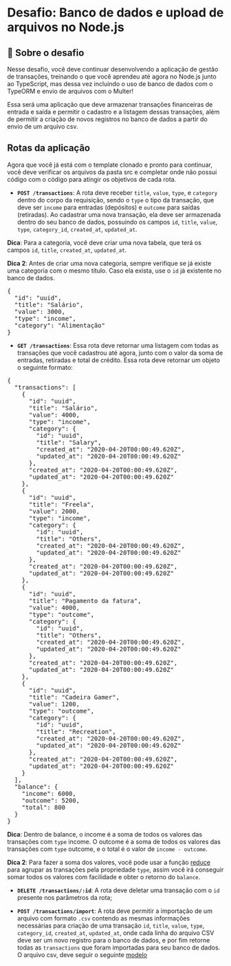 # Desafio: Banco de dados e upload de arquivos no Node.js


## 🚀 Sobre o desafio
Nesse desafio, você deve continuar desenvolvendo a aplicação de gestão de transações, treinando o que você aprendeu até agora no Node.js junto ao TypeScript, mas dessa vez incluindo o uso de banco de dados com o TypeORM e envio de arquivos com o Multer!

Essa será uma aplicação que deve armazenar transações financeiras de entrada e saída e permitir o cadastro e a listagem dessas transações, além de permitir a criação de novos registros no banco de dados a partir do envio de um arquivo csv.

## Rotas da aplicação
Agora que você já está com o template clonado e pronto para continuar, você deve verificar os arquivos da pasta src e completar onde não possui código com o código para atingir os objetivos de cada rota.

<ul>
<li><strong><code>POST /transactions</code></strong>: A rota deve receber <code>title</code>, <code>value</code>, <code>type</code>, e <code>category</code> dentro do corpo da requisição, sendo o <code>type</code> o tipo da transação, que deve ser <code>income</code> para entradas (depósitos) e <code>outcome</code> para saídas (retiradas). Ao cadastrar uma nova transação, ela deve ser armazenada dentro do seu banco de dados, possuindo os campos <code>id</code>, <code>title</code>, <code>value</code>, <code>type</code>, <code>category_id</code>, <code>created_at</code>, <code>updated_at</code>.</li>
</ul>
<p><strong>Dica</strong>: Para a categoria, você deve criar uma nova tabela, que terá os campos <code>id</code>, <code>title</code>, <code>created_at</code>, <code>updated_at</code>.</p>
<p><strong>Dica 2</strong>: Antes de criar uma nova categoria, sempre verifique se já existe uma categoria com o mesmo título. Caso ela exista, use o <code>id</code> já existente no banco de dados.</p>
<div class="highlight highlight-source-json"><pre>{
  <span class="pl-s"><span class="pl-pds">"</span>id<span class="pl-pds">"</span></span>: <span class="pl-s"><span class="pl-pds">"</span>uuid<span class="pl-pds">"</span></span>,
  <span class="pl-s"><span class="pl-pds">"</span>title<span class="pl-pds">"</span></span>: <span class="pl-s"><span class="pl-pds">"</span>Salário<span class="pl-pds">"</span></span>,
  <span class="pl-s"><span class="pl-pds">"</span>value<span class="pl-pds">"</span></span>: <span class="pl-c1">3000</span>,
  <span class="pl-s"><span class="pl-pds">"</span>type<span class="pl-pds">"</span></span>: <span class="pl-s"><span class="pl-pds">"</span>income<span class="pl-pds">"</span></span>,
  <span class="pl-s"><span class="pl-pds">"</span>category<span class="pl-pds">"</span></span>: <span class="pl-s"><span class="pl-pds">"</span>Alimentação<span class="pl-pds">"</span></span>
}</pre></div>
<ul>
<li><strong><code>GET /transactions</code></strong>: Essa rota deve retornar uma listagem com todas as transações que você cadastrou até agora, junto com o valor da soma de entradas, retiradas e total de crédito. Essa rota deve retornar um objeto o seguinte formato:</li>
</ul>
<div class="highlight highlight-source-json"><pre>{
  <span class="pl-s"><span class="pl-pds">"</span>transactions<span class="pl-pds">"</span></span>: [
    {
      <span class="pl-s"><span class="pl-pds">"</span>id<span class="pl-pds">"</span></span>: <span class="pl-s"><span class="pl-pds">"</span>uuid<span class="pl-pds">"</span></span>,
      <span class="pl-s"><span class="pl-pds">"</span>title<span class="pl-pds">"</span></span>: <span class="pl-s"><span class="pl-pds">"</span>Salário<span class="pl-pds">"</span></span>,
      <span class="pl-s"><span class="pl-pds">"</span>value<span class="pl-pds">"</span></span>: <span class="pl-c1">4000</span>,
      <span class="pl-s"><span class="pl-pds">"</span>type<span class="pl-pds">"</span></span>: <span class="pl-s"><span class="pl-pds">"</span>income<span class="pl-pds">"</span></span>,
      <span class="pl-s"><span class="pl-pds">"</span>category<span class="pl-pds">"</span></span>: {
        <span class="pl-s"><span class="pl-pds">"</span>id<span class="pl-pds">"</span></span>: <span class="pl-s"><span class="pl-pds">"</span>uuid<span class="pl-pds">"</span></span>,
        <span class="pl-s"><span class="pl-pds">"</span>title<span class="pl-pds">"</span></span>: <span class="pl-s"><span class="pl-pds">"</span>Salary<span class="pl-pds">"</span></span>,
        <span class="pl-s"><span class="pl-pds">"</span>created_at<span class="pl-pds">"</span></span>: <span class="pl-s"><span class="pl-pds">"</span>2020-04-20T00:00:49.620Z<span class="pl-pds">"</span></span>,
        <span class="pl-s"><span class="pl-pds">"</span>updated_at<span class="pl-pds">"</span></span>: <span class="pl-s"><span class="pl-pds">"</span>2020-04-20T00:00:49.620Z<span class="pl-pds">"</span></span>
      },
      <span class="pl-s"><span class="pl-pds">"</span>created_at<span class="pl-pds">"</span></span>: <span class="pl-s"><span class="pl-pds">"</span>2020-04-20T00:00:49.620Z<span class="pl-pds">"</span></span>,
      <span class="pl-s"><span class="pl-pds">"</span>updated_at<span class="pl-pds">"</span></span>: <span class="pl-s"><span class="pl-pds">"</span>2020-04-20T00:00:49.620Z<span class="pl-pds">"</span></span>
    },
    {
      <span class="pl-s"><span class="pl-pds">"</span>id<span class="pl-pds">"</span></span>: <span class="pl-s"><span class="pl-pds">"</span>uuid<span class="pl-pds">"</span></span>,
      <span class="pl-s"><span class="pl-pds">"</span>title<span class="pl-pds">"</span></span>: <span class="pl-s"><span class="pl-pds">"</span>Freela<span class="pl-pds">"</span></span>,
      <span class="pl-s"><span class="pl-pds">"</span>value<span class="pl-pds">"</span></span>: <span class="pl-c1">2000</span>,
      <span class="pl-s"><span class="pl-pds">"</span>type<span class="pl-pds">"</span></span>: <span class="pl-s"><span class="pl-pds">"</span>income<span class="pl-pds">"</span></span>,
      <span class="pl-s"><span class="pl-pds">"</span>category<span class="pl-pds">"</span></span>: {
        <span class="pl-s"><span class="pl-pds">"</span>id<span class="pl-pds">"</span></span>: <span class="pl-s"><span class="pl-pds">"</span>uuid<span class="pl-pds">"</span></span>,
        <span class="pl-s"><span class="pl-pds">"</span>title<span class="pl-pds">"</span></span>: <span class="pl-s"><span class="pl-pds">"</span>Others<span class="pl-pds">"</span></span>,
        <span class="pl-s"><span class="pl-pds">"</span>created_at<span class="pl-pds">"</span></span>: <span class="pl-s"><span class="pl-pds">"</span>2020-04-20T00:00:49.620Z<span class="pl-pds">"</span></span>,
        <span class="pl-s"><span class="pl-pds">"</span>updated_at<span class="pl-pds">"</span></span>: <span class="pl-s"><span class="pl-pds">"</span>2020-04-20T00:00:49.620Z<span class="pl-pds">"</span></span>
      },
      <span class="pl-s"><span class="pl-pds">"</span>created_at<span class="pl-pds">"</span></span>: <span class="pl-s"><span class="pl-pds">"</span>2020-04-20T00:00:49.620Z<span class="pl-pds">"</span></span>,
      <span class="pl-s"><span class="pl-pds">"</span>updated_at<span class="pl-pds">"</span></span>: <span class="pl-s"><span class="pl-pds">"</span>2020-04-20T00:00:49.620Z<span class="pl-pds">"</span></span>
    },
    {
      <span class="pl-s"><span class="pl-pds">"</span>id<span class="pl-pds">"</span></span>: <span class="pl-s"><span class="pl-pds">"</span>uuid<span class="pl-pds">"</span></span>,
      <span class="pl-s"><span class="pl-pds">"</span>title<span class="pl-pds">"</span></span>: <span class="pl-s"><span class="pl-pds">"</span>Pagamento da fatura<span class="pl-pds">"</span></span>,
      <span class="pl-s"><span class="pl-pds">"</span>value<span class="pl-pds">"</span></span>: <span class="pl-c1">4000</span>,
      <span class="pl-s"><span class="pl-pds">"</span>type<span class="pl-pds">"</span></span>: <span class="pl-s"><span class="pl-pds">"</span>outcome<span class="pl-pds">"</span></span>,
      <span class="pl-s"><span class="pl-pds">"</span>category<span class="pl-pds">"</span></span>: {
        <span class="pl-s"><span class="pl-pds">"</span>id<span class="pl-pds">"</span></span>: <span class="pl-s"><span class="pl-pds">"</span>uuid<span class="pl-pds">"</span></span>,
        <span class="pl-s"><span class="pl-pds">"</span>title<span class="pl-pds">"</span></span>: <span class="pl-s"><span class="pl-pds">"</span>Others<span class="pl-pds">"</span></span>,
        <span class="pl-s"><span class="pl-pds">"</span>created_at<span class="pl-pds">"</span></span>: <span class="pl-s"><span class="pl-pds">"</span>2020-04-20T00:00:49.620Z<span class="pl-pds">"</span></span>,
        <span class="pl-s"><span class="pl-pds">"</span>updated_at<span class="pl-pds">"</span></span>: <span class="pl-s"><span class="pl-pds">"</span>2020-04-20T00:00:49.620Z<span class="pl-pds">"</span></span>
      },
      <span class="pl-s"><span class="pl-pds">"</span>created_at<span class="pl-pds">"</span></span>: <span class="pl-s"><span class="pl-pds">"</span>2020-04-20T00:00:49.620Z<span class="pl-pds">"</span></span>,
      <span class="pl-s"><span class="pl-pds">"</span>updated_at<span class="pl-pds">"</span></span>: <span class="pl-s"><span class="pl-pds">"</span>2020-04-20T00:00:49.620Z<span class="pl-pds">"</span></span>
    },
    {
      <span class="pl-s"><span class="pl-pds">"</span>id<span class="pl-pds">"</span></span>: <span class="pl-s"><span class="pl-pds">"</span>uuid<span class="pl-pds">"</span></span>,
      <span class="pl-s"><span class="pl-pds">"</span>title<span class="pl-pds">"</span></span>: <span class="pl-s"><span class="pl-pds">"</span>Cadeira Gamer<span class="pl-pds">"</span></span>,
      <span class="pl-s"><span class="pl-pds">"</span>value<span class="pl-pds">"</span></span>: <span class="pl-c1">1200</span>,
      <span class="pl-s"><span class="pl-pds">"</span>type<span class="pl-pds">"</span></span>: <span class="pl-s"><span class="pl-pds">"</span>outcome<span class="pl-pds">"</span></span>,
      <span class="pl-s"><span class="pl-pds">"</span>category<span class="pl-pds">"</span></span>: {
        <span class="pl-s"><span class="pl-pds">"</span>id<span class="pl-pds">"</span></span>: <span class="pl-s"><span class="pl-pds">"</span>uuid<span class="pl-pds">"</span></span>,
        <span class="pl-s"><span class="pl-pds">"</span>title<span class="pl-pds">"</span></span>: <span class="pl-s"><span class="pl-pds">"</span>Recreation<span class="pl-pds">"</span></span>,
        <span class="pl-s"><span class="pl-pds">"</span>created_at<span class="pl-pds">"</span></span>: <span class="pl-s"><span class="pl-pds">"</span>2020-04-20T00:00:49.620Z<span class="pl-pds">"</span></span>,
        <span class="pl-s"><span class="pl-pds">"</span>updated_at<span class="pl-pds">"</span></span>: <span class="pl-s"><span class="pl-pds">"</span>2020-04-20T00:00:49.620Z<span class="pl-pds">"</span></span>
      },
      <span class="pl-s"><span class="pl-pds">"</span>created_at<span class="pl-pds">"</span></span>: <span class="pl-s"><span class="pl-pds">"</span>2020-04-20T00:00:49.620Z<span class="pl-pds">"</span></span>,
      <span class="pl-s"><span class="pl-pds">"</span>updated_at<span class="pl-pds">"</span></span>: <span class="pl-s"><span class="pl-pds">"</span>2020-04-20T00:00:49.620Z<span class="pl-pds">"</span></span>
    }
  ],
  <span class="pl-s"><span class="pl-pds">"</span>balance<span class="pl-pds">"</span></span>: {
    <span class="pl-s"><span class="pl-pds">"</span>income<span class="pl-pds">"</span></span>: <span class="pl-c1">6000</span>,
    <span class="pl-s"><span class="pl-pds">"</span>outcome<span class="pl-pds">"</span></span>: <span class="pl-c1">5200</span>,
    <span class="pl-s"><span class="pl-pds">"</span>total<span class="pl-pds">"</span></span>: <span class="pl-c1">800</span>
  }
}</pre></div>
<p><strong>Dica</strong>: Dentro de balance, o income é a soma de todos os valores das transações com <code>type</code> income. O outcome é a soma de todos os valores das transações com <code>type</code> outcome, e o total é o valor de <code>income - outcome</code>.</p>
<p><strong>Dica 2</strong>: Para fazer a soma dos valores, você pode usar a função <a href="https://developer.mozilla.org/pt-BR/docs/Web/JavaScript/Reference/Global_Objects/Array/reduce" rel="nofollow">reduce</a> para agrupar as transações pela propriedade <code>type</code>, assim você irá conseguir somar todos os valores com facilidade e obter o retorno do <code>balance</code>.</p>
<ul>
<li><strong><code>DELETE /transactions/:id</code></strong>: A rota deve deletar uma transação com o <code>id</code> presente nos parâmetros da rota;</li>
</ul>
<ul>
<li><strong><code>POST /transactions/import</code></strong>: A rota deve permitir a importação de um arquivo com formato <code>.csv</code> contendo as mesmas informações necessárias para criação de uma transação <code>id</code>, <code>title</code>, <code>value</code>, <code>type</code>, <code>category_id</code>, <code>created_at</code>, <code>updated_at</code>, onde cada linha do arquivo CSV deve ser um novo registro para o banco de dados, e por fim retorne todas as <code>transactions</code> que foram importadas para seu banco de dados. O arquivo csv, deve seguir o seguinte <a href="/rocketseat-education/bootcamp-gostack-desafios/blob/master/desafio-database-upload/assets/file.csv">modelo</a></li>
</ul>

